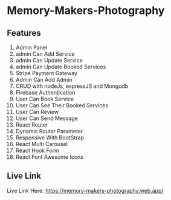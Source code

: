 # Memory-Makers-Photography

## Features

1. Admin Panel
2. admin Can Add Service
3. admin Can Update Service
4. admin Can Update Booked Services
5. Stripe Payment Gateway
6. Admin Can Add Admin
7. CRUD with nodeJs, expressJS and Mongodb
8. Firebase Authentication
9. User Can Book Service
10. User Can See Their Booked Services
11. User Can Review
12. User Can Send Message
13. React Router
14. Dynamic Router Parameter
15. Responsive With BootStrap
16. React Multi Carousel
17. React Hook Form
18. React Font Awesome Icons

## Live Link

Live Link Here: https://memory-makers-photography.web.app/
